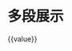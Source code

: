 # 多段展示

<div id="ex-build-02">
  <build ref="build" :data="data" :value="value" :errors="errors" :rules="rules" :label-width="labelWidth"></build>
  <div>
    {{value}}
  </div>
</div>
<script>
function choices1_options (callback) {
  setTimeout(function () {
    var c = [
      {label:'选项一', value: 'A'},
      {label:'选项二', value: 'B'},
      {label:'选项三', value: 'C'}
    ]
    callback(c)
  }, 1000)
}
Vue.component('u-table', {
  template: '<table><tr><th>Test</th></tr><tr><td>AAA</td></tr></table>'
})
var ex_build_02 = new Vue({
  el: '#ex-build-02',
  data: function () {
    var self = this
    var data = [
      {
        name: 'basic1',
        static: true,
        title: '基本信息1',
        fields: [
          {name: 'str1', label: '字符串1', placeholder: '请输入...', help: '帮助信息',
            info: 'info信息', required: true, rule: {type: 'email'}},
          {name: 'str2', label: '静态字符串2', static: true, required: true, convert: function(v){
            return '<a href="#">' + v + '</a>'
            }
          },
          {name: 'select1', label: '选择', type: 'select', required: true, options: {choices: choices1_options}
          },
          {name: 'select2', label: '选择', type: 'select', static: true, options: {choices: choices1_options}
          },
        ],
        layout: [
          ['str1', 'str2'],
          ['select1', 'select2'],
        ],
        component: 'Layout',
        boxComponent: 'Box',
      },
      {
        name: 'files',
        title: '附件',
        component: 'u-table'
      },
      {
        name: 'basic2',
        title: '基本信息2',
        fields: [
          {name: 'select3', label: '选择', type: 'select', required: true, multiple: true, options: {choices: [
            {label:'选项一', value: 'A'},
            {label:'选项二', value: 'B'},
            ]}
          },
          {name: 'select4', label: '选择', type: 'select', multiple: true, static: true, options: {choices: [
            {label:'选项一', value: 'A'},
            {label:'选项二', value: 'B'},
            ]}
          },
          {name: 'radio1', label: '选择', type: 'radio', required: true, multiple: true, options: {choices: [
            {label:'选项一', value: 'A'},
            {label:'选项二', value: 'B'},
            ]}
          },
          {name: 'radio2', label: '选择', type: 'radio', static: true, options: {choices: [
            {label:'选项一', value: 'A'},
            {label:'选项二', value: 'B'},
            ]}
          },
          {name: 'checkboxgroup1', label: '选择', type: 'checkboxgroup', required: true, options: {choices: [
            {label:'选项一', value: 'A'},
            {label:'选项二', value: 'B'},
            ]}
          },
          {name: 'checkboxgroup2', label: '选择', type: 'checkboxgroup', static: true, options: {choices: [
            {label:'选项一', value: 'A'},
            {label:'选项二', value: 'B'},
            ]}
          },
          {name: 'checkbox1', label: '选择', type: 'checkbox', required: true},
          {name: 'checkbox2', label: '选择', type: 'checkbox', static: true},
          {name: 'text1', label: '文本1', type: 'text', required: true, options: {autosize: false}},
          {name: 'text2', label: '文本2', type: 'text', static: true},
          {name: 'date1', label: '日期1', required: true, type: 'date'},
          {name: 'date2', label: '日期2', type: 'date', static: true},
          {name: 'tree1', label: '树选择', required: true, type: 'treeselect', multiple: true, options: {
            choices:
              [ {
                  id: 'fruits',
                  title: 'Fruits',
                  children: [ {
                    id: 'apple',
                    title: 'Apple',
                  }, {
                    id: 'grapes',
                    title: 'Grapes',
                  }, {
                    id: 'pear',
                    title: 'Pear',
                  }, {
                    id: 'strawberry',
                    title: 'Strawberry',
                  }, {
                    id: 'watermelon',
                    title: 'Watermelon',
                  } ],
                }, {
                  id: 'vegetables',
                  title: 'Vegetables',
                  children: [ {
                    id: 'corn',
                    title: 'Corn',
                  }, {
                    id: 'carrot',
                    title: 'Carrot',
                  }, {
                    id: 'eggplant',
                    title: 'Eggplant',
                  }, {
                    id: 'tomato',
                    title: 'Tomato',
                  } ],
                }
              ]
            }  
          },
        ],
        layout: [
          ['select3', 'select4'],
          ['radio1', 'radio2'],
          ['checkboxgroup1', 'checkboxgroup2'],
          ['checkbox1', 'checkbox2'],
          ['text1'],
          ['text2'],
          ['date1', 'date2'],
          ['tree1']
        ]
      },
      {
        name: 'buttons',
        buttons: [
            [{label: '查看结果', type:'primary', onClick: function(target, data){
                console.log(target, data)
              }
            }],
            [{label: '校验', type:'primary', onClick: function(target, data){
                self.$refs.build.validate(self.save)
              }
            }],
            [{label: '合并出错结果', type:'info', onClick: function(target, data){
                self.$refs.build.errors = {select1: '这是合并后的错误'}
              }
            }]
          ],
        size: 'default',
        component: 'buttons'
      }
    ]
    return {data:data, value: {
              select1: 'B',
              select2: 'A',
              select3: ['A', 'B'],
              select4: ['A', 'B'],
              radio2: 'A',
              checkboxgroup2: ['A', 'B'],
              checkbox2: 'B',
              text1: 'Line 1\nLine 2',
              text2: 'Line 3\nLine 4',
              date2: '2017-12-12'
            },
            errors: {},
            rules: {
              str1: function(rule, value, callback, source, options) {
                if (value !== 'abc@gmail.com') {
                  callback (new Error('邮件地址必须为 abc@gmail.com'))
                } else {
                  callback()
                }
              }
            },
            labelWidth: 200
          }
  },
  methods: {
    save: function(error) {
      if (error) {
        this.$Message.error(error)
      } else {
        this.$Message.info('saved')
      }
    }
  }
})
</script>
